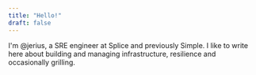 ```yaml
---
title: "Hello!"
draft: false
---
```


I'm @jerius, a SRE engineer at Splice and previously Simple. I like to write here about building and managing infrastructure, resilience and occasionally grilling.
